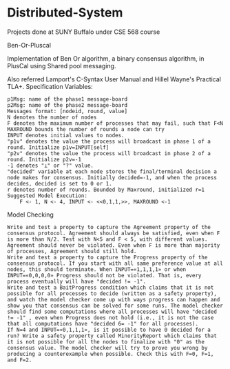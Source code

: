# Distributed-System
Projects done at SUNY Buffalo under CSE 568 course 

Ben-Or-Pluscal

Implementation of Ben Or algorithm, a binary consensus algorithm, in PlusCal using Shared pool messaging.

Also referred Lamport's C-Syntax User Manual and Hillel Wayne's Practical TLA+.
Specification Variables:

    p1Msg: name of the phase1 message-board
    p2Msg: name of the phase2 message-board
    Messages format: [nodeid, round, value]
    N denotes the number of nodes
    F denotes the maximum number of processes that may fail, such that F<N
    MAXROUND bounds the number of rounds a node can try
    INPUT denotes initial values to nodes.
    "p1v" denotes the value the process will broadcast in phase 1 of a round. Initialize p1v=INPUT[self]
    "p2v" denotes the value the process will broadcast in phase 2 of a round. Initialize p2v=-1
    -1 denotes "⊥" or "?" value.
    "decided" variable at each node stores the final/terminal decision a node makes for consensus. Initially decided=-1, and when the process decides, decided is set to 0 or 1.
    r denotes number of rounds. Bounded by Maxround, initialized r=1
    Suggested Model Execution:
        F <- 1, N <- 4, INPUT <- <<0,1,1,>>, MAXROUND <-1

Model Checking

    Write and test a property to capture the Agreement property of the consensus protocol. Agreement should always be satisfied, even when F is more than N/2. Test with N<5 and F < 5, with different values. Agreement should never be violated. Even when F is more than majority of processes, Agreement should still hold.
    Write and test a property to capture the Progress property of the consensus protocol. If you start with all same preference value at all nodes, this should terminate. When INPUT=«1,1,1,1» or when INPUT=«0,0,0,0» Progress should not be violated. That is, every process eventually will have "decided != -1".
    Write and test a BaitProgress condition which claims that it is not possible for all processes to decide (written as a safety property), and watch the model checker come up with ways progress can happen and show you that consensus can be solved for some runs. The model checker should find some computations where all processes will have "decided != -1" , even when Progress does not hold (i.e., it is not the case that all computations have "decided 6= -1" for all processes).
    If N=4 and INPUT=«0,1,1,1», is it possible to have 0 decided for a run? Write a safety property called MinorityReport which claims that it is not possible for all the nodes to finalize with "0" as the consensus value. The model checker will try to prove you wrong by producing a counterexample when possible. Check this with F=0, F=1, and F=2.
